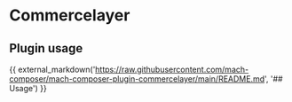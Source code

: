 # Commercelayer

## Plugin usage

{{ external_markdown('https://raw.githubusercontent.com/mach-composer/mach-composer-plugin-commercelayer/main/README.md', '## Usage') }}
